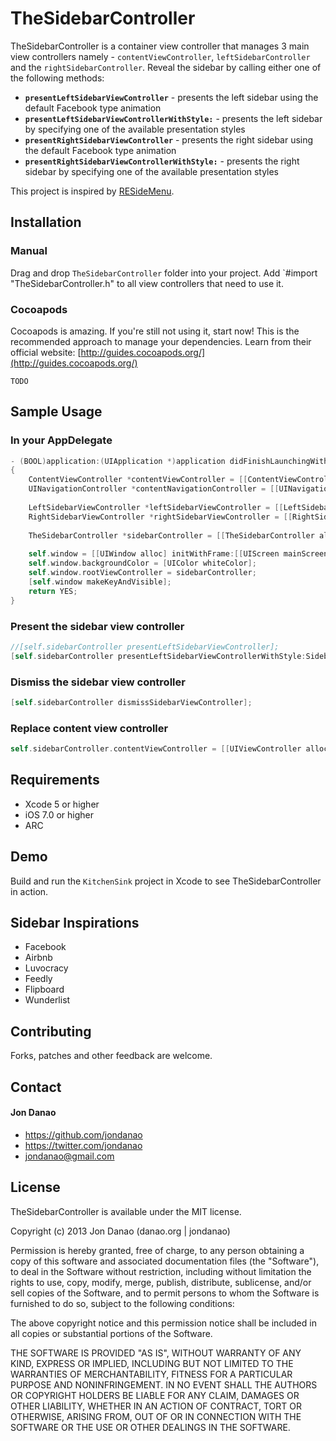 # TheSidebarController

TheSidebarController is a container view controller that manages 3 main view controllers namely - `contentViewController`, `leftSidebarController` and the `rightSidebarController`. Reveal the sidebar by calling either one of the following methods:

- **`presentLeftSidebarViewController`** - presents the left sidebar using the default Facebook type animation
- **`presentLeftSidebarViewControllerWithStyle:`** - presents the left sidebar by specifying one of the available presentation styles
- **`presentRightSidebarViewController`** - presents the right sidebar using the default Facebook type animation
- **`presentRightSidebarViewControllerWithStyle:`** - presents the right sidebar by specifying one of the available presentation styles

This project is inspired by [RESideMenu](https://github.com/romaonthego/RESideMenu/).


## Installation

### Manual

Drag and drop `TheSidebarController` folder into your project. Add `#import "TheSidebarController.h" to all view controllers that need to use it.

### Cocoapods

Cocoapods is amazing. If you're still not using it, start now! This is the recommended approach to manage your dependencies. Learn from their official website: [http://guides.cocoapods.org/](http://guides.cocoapods.org/)

`TODO`


## Sample Usage


### In your AppDelegate

```objective-c
- (BOOL)application:(UIApplication *)application didFinishLaunchingWithOptions:(NSDictionary *)launchOptions
{
    ContentViewController *contentViewController = [[ContentViewController alloc] init];
    UINavigationController *contentNavigationController = [[UINavigationController alloc] initWithRootViewController:contentViewController];
    
    LeftSidebarViewController *leftSidebarViewController = [[LeftSidebarViewController alloc] init];    
    RightSidebarViewController *rightSidebarViewController = [[RightSidebarViewController alloc] init];
    
    TheSidebarController *sidebarController = [[TheSidebarController alloc] initWithContentViewController:contentNavigationController leftSidebarViewController:leftSidebarViewController rightSidebarViewController:rightSidebarViewController];
    
    self.window = [[UIWindow alloc] initWithFrame:[[UIScreen mainScreen] bounds]];
    self.window.backgroundColor = [UIColor whiteColor];
    self.window.rootViewController = sidebarController;
    [self.window makeKeyAndVisible];
    return YES;
}
```

### Present the sidebar view controller

```objective-c
//[self.sidebarController presentLeftSidebarViewController];
[self.sidebarController presentLeftSidebarViewControllerWithStyle:SidebarTransitionStyleFacebook];
```


### Dismiss the sidebar view controller

```objective-c
[self.sidebarController dismissSidebarViewController];
```


### Replace content view controller

```objective-c
self.sidebarController.contentViewController = [[UIViewController alloc] init];
```

## Requirements

- Xcode 5 or higher
- iOS 7.0 or higher
- ARC


## Demo

Build and run the `KitchenSink` project in Xcode to see TheSidebarController in action.

## Sidebar Inspirations

- Facebook 
- Airbnb
- Luvocracy
- Feedly
- Flipboard
- Wunderlist


## Contributing

Forks, patches and other feedback are welcome. 


## Contact

#### Jon Danao

- https://github.com/jondanao
- https://twitter.com/jondanao
- jondanao@gmail.com


## License

TheSidebarController is available under the MIT license.

Copyright (c) 2013 Jon Danao (danao.org | jondanao)

Permission is hereby granted, free of charge, to any person obtaining a copy
of this software and associated documentation files (the "Software"), to deal
in the Software without restriction, including without limitation the rights
to use, copy, modify, merge, publish, distribute, sublicense, and/or sell
copies of the Software, and to permit persons to whom the Software is
furnished to do so, subject to the following conditions:

The above copyright notice and this permission notice shall be included in
all copies or substantial portions of the Software.

THE SOFTWARE IS PROVIDED "AS IS", WITHOUT WARRANTY OF ANY KIND, EXPRESS OR
IMPLIED, INCLUDING BUT NOT LIMITED TO THE WARRANTIES OF MERCHANTABILITY,
FITNESS FOR A PARTICULAR PURPOSE AND NONINFRINGEMENT. IN NO EVENT SHALL THE
AUTHORS OR COPYRIGHT HOLDERS BE LIABLE FOR ANY CLAIM, DAMAGES OR OTHER
LIABILITY, WHETHER IN AN ACTION OF CONTRACT, TORT OR OTHERWISE, ARISING FROM,
OUT OF OR IN CONNECTION WITH THE SOFTWARE OR THE USE OR OTHER DEALINGS IN
THE SOFTWARE.